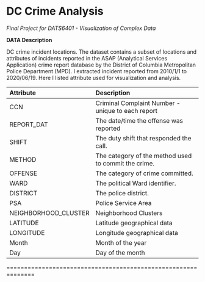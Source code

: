 # DC Crime Analysis

*Final Project for DATS6401 - Visualization of Complex Data*

**DATA Description**

DC crime incident locations. The dataset contains a subset of locations and attributes of incidents reported in the ASAP (Analytical Services Application) crime report database by the District of Columbia Metropolitan Police Department (MPD). I extracted incident reported from 2010/1/1 to 2020/06/19. Here I listed attribute used for visualization and analysis. 


| Attribute               | Description                                                      | 
|:----------------------- |:---------------------------------------------------------------- |
| CCN                     | Criminal Complaint Number - unique to each report                | 
| REPORT_DAT              | The date/time the offense was reported                           |
| SHIFT                   | The duty shift that responded the call.                          |
| METHOD                  | The category of the method used to commit the crime.             | 
| OFFENSE                 | The category of crime committed.                                 | 
| WARD                    | The political Ward identifier.                                   |
| DISTRICT                | The police district.                                             |
| PSA                     | Police Service Area                                              | 
| NEIGHBORHOOD_CLUSTER    | Neighborhood Clusters                                            |
| LATITUDE                | Latitude geographical data                                       |
| LONGITUDE               | Longitude geographical data                                      |
| Month                   | Month of the year                                                |
| Day                     | Day of the month                                                 |

==============================================================
